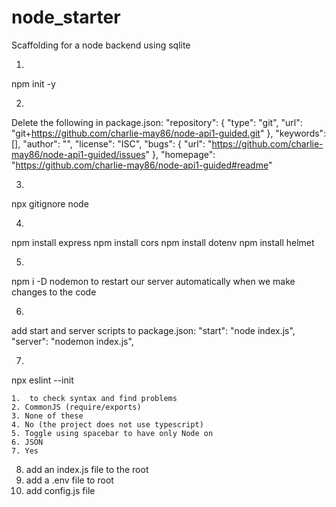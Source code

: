 # node_starter

Scaffolding for a node backend using sqlite

1.

npm init -y

2.

Delete the following in package.json:
"repository": {
"type": "git",
"url": "git+https://github.com/charlie-may86/node-api1-guided.git"
},
"keywords": [],
"author": "",
"license": "ISC",
"bugs": {
"url": "https://github.com/charlie-may86/node-api1-guided/issues"
},
"homepage": "https://github.com/charlie-may86/node-api1-guided#readme"

3.
npx gitignore node

4.

npm install express
npm install cors
npm install dotenv
npm install helmet

5.

npm i -D nodemon to restart our server automatically when we make changes to the code

6.

add start and server scripts to package.json:
"start": "node index.js",
"server": "nodemon index.js",

7.

npx eslint --init

    1.  to check syntax and find problems
    2. CommonJS (require/exports)
    3. None of these
    4. No (the project does not use typescript)
    5. Toggle using spacebar to have only Node on
    6. JSON
    7. Yes

8. add an index.js file to the root
9. add a .env file to root
10. add config.js file
